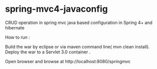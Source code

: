 # spring-mvc4-javaconfig

CRUD operation in spring mvc java based configuration in Spring 4+ and hibernate

How to run : 

Build the war by eclipse or via maven command line( mvn clean install). Deploy the war to a Servlet 3.0 container .

Open browser and browse at http://localhost:8080/springmvc
